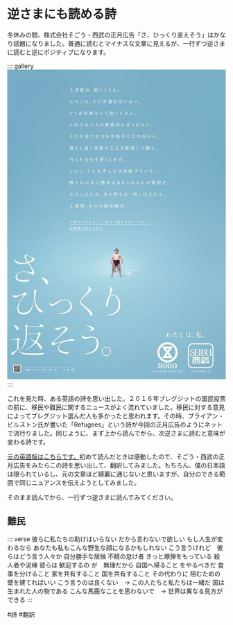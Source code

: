 # 逆さまにも読める詩

冬休みの間、株式会社そごう・西武の正月広告「さ、ひっくり変えそう」はかなり話題になりました。普通に読むとマイナスな文章に見えるが、一行ずつ逆さまに読むと逆にポジティブになります。

::: gallery
![出典： そごう・西武提供](img/sogo-hikkurigaesou-poster.jpg)
:::

これを見た時、ある英語の詩を思い出した。２０１６年ブレグジットの国民投票の前に、移民や難民に関するニュースがよく流れていました。移民に対する意見によってブレグジット選んだ人も多かったと思われます。その時、ブライアン・ビルストン氏が書いた「Refugees」という詩が今回の正月広告のようにネットで流行りました。同じように、まず上から読んでから、次逆さまに読むと意味が変わる詩です。

[元の英語版はこちらです。](https://brianbilston.com/2016/03/23/refugees/)初めて読んだときは感動したので、そごう・西武の正月広告をみたらこの詩を思い出して、翻訳してみました。もちろん、僕の日本語は限られているし、元の文章ほど綺麗に通じないと思いますが、自分のできる範囲で同じニュアンスを伝えようとしてみました。

そのまま読んでから、一行ずつ逆さまに読んでみてください。

## 難民

::: verse
彼らに私たちの助けはいらない
だから言わないで欲しい
もし人生が変わるなら
あなたも私もこんな野生な顔になるかもしれない
こう言うけれど　彼らはどう言う人々か
自分勝手な居候
不精の怠け者
きっと爆弾をもっている
殺人者や泥棒
彼らは
歓迎するの
が　無理だから
自国へ帰ること
をやるべきだ
食事を分けること
家を共有すること
国を共有すること
その代わりに
阻むための壁を建てればいい
こう言うのは良くない　→
この人たちと私たちは一緒だ
国は生まれた人の物である
こんな馬鹿なことを思わないで　→
世界は異なる見方ができる
:::

#詩 #翻訳
